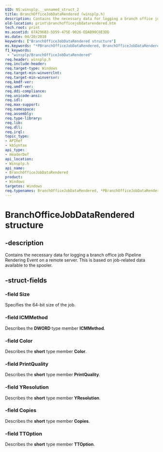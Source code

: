 ```yaml
---
UID: NS:winsplp.__unnamed_struct_2
title: BranchOfficeJobDataRendered (winsplp.h)
description: Contains the necessary data for logging a branch office job Pipeline Rendering Event on a remote server. This is based on job-related data available to the spooler.
old-location: print\branchofficejobdatarendered.htm
tech.root: print
ms.assetid: 67A296B3-5D59-475E-9026-EDAB90C8E3DD
ms.date: 04/20/2018
keywords: ["BranchOfficeJobDataRendered structure"]
ms.keywords: "*PBranchOfficeJobDataRendered, BranchOfficeJobDataRendered, BranchOfficeJobDataRendered structure [Print Devices], PBranchOfficeJobDataRendered, PBranchOfficeJobDataRendered structure pointer [Print Devices], print.branchofficejobdatarendered, winsplp/BranchOfficeJobDataRendered, winsplp/PBranchOfficeJobDataRendered"
f1_keywords:
 - "winsplp/BranchOfficeJobDataRendered"
req.header: winsplp.h
req.include-header: 
req.target-type: Windows
req.target-min-winverclnt: 
req.target-min-winversvr: 
req.kmdf-ver: 
req.umdf-ver: 
req.ddi-compliance: 
req.unicode-ansi: 
req.idl: 
req.max-support: 
req.namespace: 
req.assembly: 
req.type-library: 
req.lib: 
req.dll: 
req.irql: 
topic_type:
- APIRef
- kbSyntax
api_type:
- HeaderDef
api_location:
- Winsplp.h
api_name:
- BranchOfficeJobDataRendered
product:
- Windows
targetos: Windows
req.typenames: BranchOfficeJobDataRendered, *PBranchOfficeJobDataRendered
---
```


# BranchOfficeJobDataRendered structure


## -description


Contains the necessary data for logging a branch office job Pipeline Rendering Event on a remote server. This is based on job-related data available to the spooler.


## -struct-fields




### -field Size

Specifies the 64-bit size of the job.


### -field ICMMethod

Describes the <b>DWORD</b> type member <b>ICMMethod</b>.


### -field Color

Describes the <b>short</b> type member <b>Color</b>.


### -field PrintQuality

Describes the <b>short</b> type member <b>PrintQuality</b>.


### -field YResolution

Describes the <b>short</b> type member <b>YResolution</b>.


### -field Copies

Describes the <b>short</b> type member <b>Copies</b>.


### -field TTOption

Describes the <b>short</b> type member <b>TTOption</b>.

